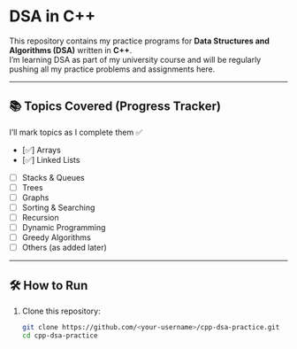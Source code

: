 
# DSA in C++

This repository contains my practice programs for **Data Structures and Algorithms (DSA)** written in **C++**.  
I’m learning DSA as part of my university course and will be regularly pushing all my practice problems and assignments here.

---

## 📚 Topics Covered (Progress Tracker)
I’ll mark topics as I complete them ✅

- [✅] Arrays  
- [✅] Linked Lists  
- [ ] Stacks & Queues  
- [ ] Trees  
- [ ] Graphs  
- [ ] Sorting & Searching  
- [ ] Recursion  
- [ ] Dynamic Programming  
- [ ] Greedy Algorithms  
- [ ] Others (as added later)

---

## 🛠️ How to Run
1. Clone this repository:
   ```bash
   git clone https://github.com/<your-username>/cpp-dsa-practice.git
   cd cpp-dsa-practice

